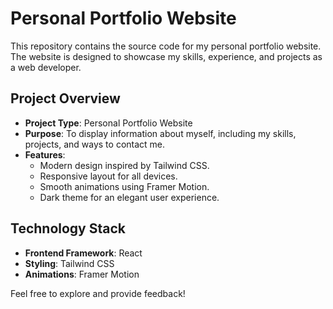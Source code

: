 # Personal Portfolio Website

This repository contains the source code for my personal portfolio website. The website is designed to showcase my skills, experience, and projects as a web developer.

## Project Overview

- **Project Type**: Personal Portfolio Website
- **Purpose**: To display information about myself, including my skills, projects, and ways to contact me.
- **Features**:
  - Modern design inspired by Tailwind CSS.
  - Responsive layout for all devices.
  - Smooth animations using Framer Motion.
  - Dark theme for an elegant user experience.

## Technology Stack

- **Frontend Framework**: React 
- **Styling**: Tailwind CSS
- **Animations**: Framer Motion

Feel free to explore and provide feedback!

